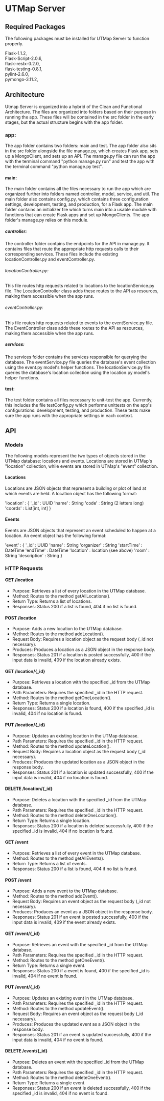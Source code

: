 # UTMap Server

## Required Packages

The following packages must be installed for UTMap Server to function properly.

Flask-1.1.2,  
Flask-Script-2.0.6,  
flask-restx-0.2.0,  
flask-testing-0.8.1,  
pylint-2.6.0,  
pymongo-3.11.2,  

## Architecture

Utmap Server is organized into a hybrid of the Clean and Functional Architecture.  The files are organized into folders based on their purpose in running the app.  These files will be contained in the src folder in the early stages, but the actual structure begins with the app folder.

### app:

The app folder contains two folders: main and test.  The app folder also sits in the src folder alongside the file manage.py, which creates Flask app, sets up a MongoClient, and sets up an API.  The manage.py file can run the app with the terminal command "python manage.py run" and test the app with the terminal command "python manage.py test".

#### main:

The main folder contains all the files necessary to run the app which are organized further into folders named controller, model, service, and util.  The main folder also contains config.py, which contains three configuration settings, development, testing, and production, for a Flask app.  The main folder contains an initializer file which turns main into a usable module with functions that can create Flask apps and set up MongoClients.  The app folder's manage.py relies on this module.

##### controller:

The controller folder contains the endpoints for the API in manage.py.  It contains files that route the appropriate http requests calls to their corresponding services.  These files include the existing locationController.py and eventController.py.

###### locationController.py:

This file routes http requests related to locations to the locationService.py file.  The LocationController class adds these routes to the API as resources, making them accessible when the app runs.

###### eventController.py:

This file routes http requests related to events to the eventService.py file.  The EventController class adds these routes to the API as resources, making them accessible when the app runs.

##### services:

The services folder contains the services responsible for querying the database.  The eventService.py file queries the database's event collection using the event.py model's helper functions.  The locationService.py file queries the database's location collection using the location.py model's helper functions.

#### test:

The test folder contains all files necessary to unit-test the app.  Currently, this includes the file testConfig.py which performs unittests on the app's configurations: development, testing, and production. These tests make sure the app runs with the appropriate settings in each context.

## API

### Models

The following models represent the two types of objects stored in the UTMap database: locations and events.  Locations are stored in UTMap's "location" collection, while events are stored in UTMap's "event" collection.

#### Locations

Locations are JSON objects that represent a building or plot of land at which events are held.  A location object has the following format:  
  
'location' : {
    '_id' : UUID
    'name' : String
    'code' : String (2 letters long)
    'coords' : List[int, int]
}

#### Events

Events are JSON objects that represent an event scheduled to happen at a location.  An event object has the following format:  
  
'event' : {
    '_id' : UUID
    'name' : String
    'organizer' : String
    'startTime' : DateTime
    'endTime' : DateTime
    'location' : location (see above)
    'room' : String
    'description' : String
}

### HTTP Requests

#### GET /location

- Purpose: Retrieves a list of every location in the UTMap database. 
- Method: Routes to the method getAllLocations().
- Return Type: Returns a list of locations.
- Responses: Status 200 if a list is found, 404 if no list is found.

#### POST /location

- Purpose: Adds a new location to the UTMap database.
- Method: Routes to the method addLocation().
- Request Body: Requires a location object as the request body (_id not necessary).
- Produces: Produces a location as a JSON object in the response body.
- Responses: Status 201 if a location is posted successfully, 400 if the input data is invalid, 409 if the location already exists.

#### GET /location/{_id}

- Purpose: Retrieves a location with the specified _id from the UTMap database. 
- Path Parameters: Requires the specified _id in the HTTP request.
- Method: Routes to the method getOneLocation().
- Return Type: Returns a single location.
- Responses: Status 200 if a location is found, 400 if the specified _id is invalid, 404 if no location is found.

#### PUT /location/{_id}

- Purpose: Updates an existing location in the UTMap database.
- Path Parameters: Requires the specified _id in the HTTP request.
- Method: Routes to the method updateLocation().
- Request Body: Requires a location object as the request body (_id necessary).
- Produces: Produces the updated location as a JSON object in the response body.
- Responses: Status 201 if a location is updated successfully, 400 if the input data is invalid, 404 if no location is found.

#### DELETE /location/{_id}

- Purpose: Deletes a location with the specified _id from the UTMap database. 
- Path Parameters: Requires the specified _id in the HTTP request.
- Method: Routes to the method deleteOneLocation().
- Return Type: Returns a single location.
- Responses: Status 200 if a location is deleted successfully, 400 if the specified _id is invalid, 404 if no location is found.

#### GET /event

- Purpose: Retrieves a list of every event in the UTMap database. 
- Method: Routes to the method getAllEvents().
- Return Type: Returns a list of events.
- Responses: Status 200 if a list is found, 404 if no list is found.

#### POST /event

- Purpose: Adds a new event to the UTMap database.
- Method: Routes to the method addEvent().
- Request Body: Requires an event object as the request body (_id not necessary).
- Produces: Produces an event as a JSON object in the response body.
- Responses: Status 201 if an event is posted successfully, 400 if the input data is invalid, 409 if the event already exists.

#### GET /event/{_id}

- Purpose: Retrieves an event with the specified _id from the UTMap database. 
- Path Parameters: Requires the specified _id in the HTTP request.
- Method: Routes to the method getOneEvent().
- Return Type: Returns a single event.
- Responses: Status 200 if a event is found, 400 if the specified _id is invalid, 404 if no event is found.

#### PUT /event/{_id}

- Purpose: Updates an existing event in the UTMap database.
- Path Parameters: Requires the specified _id in the HTTP request.
- Method: Routes to the method updateEvent().
- Request Body: Requires an event object as the request body (_id necessary).
- Produces: Produces the updated event as a JSON object in the response body.
- Responses: Status 201 if an event is updated successfully, 400 if the input data is invalid, 404 if no event is found.

#### DELETE /event/{_id}

- Purpose: Deletes an event with the specified _id from the UTMap database. 
- Path Parameters: Requires the specified _id in the HTTP request.
- Method: Routes to the method deleteOneEvent().
- Return Type: Returns a single event.
- Responses: Status 200 if an event is deleted successfully, 400 if the specified _id is invalid, 404 if no event is found.